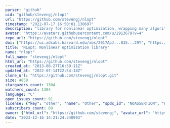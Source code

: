 ```yaml
---
parser: "github"
uid: "github/stevengj/nlopt"
url: "https://github.com/stevengj/nlopt"
timestamp: "2022-07-17 16:50:01.138697"
description: "library for nonlinear optimization, wrapping many algorithms for global and local, constrained or unconstrained, optimization"
avatar: "https://avatars.githubusercontent.com/u/2913679?v=4"
repo_url: "https://github.com/stevengj/nlopt"
doi: ["https://ui.adsabs.harvard.edu/abs/2017ApJ...835...29Y", "https://ui.adsabs.harvard.edu/abs/2021ascl.soft11004J/abstract"]
title: "NLopt: Nonlinear optimization library"
name: "nlopt"
full_name: "stevengj/nlopt"
html_url: "https://github.com/stevengj/nlopt"
created_at: "2013-08-27T16:59:11Z"
updated_at: "2022-07-14T22:54:18Z"
clone_url: "https://github.com/stevengj/nlopt.git"
size: 4858
stargazers_count: 1304
watchers_count: 1304
language: "C"
open_issues_count: 91
license: {"key": "other", "name": "Other", "spdx_id": "NOASSERTION", "url": null, "node_id": "MDc6TGljZW5zZTA="}
subscribers_count: 69
owner: {"html_url": "https://github.com/stevengj", "avatar_url": "https://avatars.githubusercontent.com/u/2913679?v=4", "login": "stevengj", "type": "User"}
date: "2023-12-16 14:21:24.340993"
---
```

